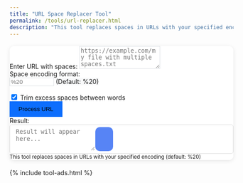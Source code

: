 ```yaml
---
title: "URL Space Replacer Tool"
permalink: /tools/url-replacer.html
description: "This tool replaces spaces in URLs with your specified encoding (default: %20)"
---
```

<style>
.main-container {
	max-width: 800px;
	margin: 20px auto;
}

.card {
	background-color: rgba(255, 255, 255, 0.9);
	backdrop-filter: blur(5px);
	border-radius: 10px;
	overflow: hidden;
	box-shadow: 0 2px 10px rgba(0, 0, 0, 0.1);
	border: none;
	margin-bottom: 20px;
}

.copy-btn {
	cursor: pointer;
	transition: all 0.3s ease;
	border: none;
	border-radius: 5px;
	background-color: #0d6efd;
	color: white;
	font-weight: 500;
	text-align: center;
}

.copy-btn:hover {
	background-color: #0b5ed7;
}
.encoding-input {
	max-width: 100px;
}
.form-control {
	background-color: rgba(255, 255, 255, 0.8);
	border: 1px solid #dee2e6;
}
.form-control:focus {
	background-color: white;
	box-shadow: 0 0 0 0.25rem rgba(13, 110, 253, 0.25);
}
.btn-primary {
	background-color: #0d6efd;
	border: none;
	padding: 10px 20px;
	font-weight: 500;
	transition: all 0.3s ease;
}

.btn-primary:hover {
	background-color: #0b5ed7;
	transform: translateY(-2px);
}

.input-group-text {
	background-color: #f8f9fa;
}

.form-check {
	margin-top: 15px;
}

.copy-text {
  position:relative;
  padding:5px;
  background:#fff;
  border:1px solid #ddd;
  border-radius:5px;
  display:flex;
}

.copy-text button {
  padding:20px;
  background:#5784f5;
  color:#fff;
  font-size:20px;
  border:none;
  outline:none;
  border-radius:10px;
  cursor:pointer;
}
.copy-text button:active {
  background:#809ce2;
}

.copy-text button:after {
  content:"";
  position:absolute;
  top:-20px;
  right:25px;
  width:10px;
  height:10px;
  background:#5c81dc;
  transform:rotate(45deg);
  display:none;
}
.copy-text.active button:before,
.copy-text.active button:after {
  display:block;
}

.notification {
	padding: 10px;
	margin-bottom: 15px;
	border-radius: 4px;
	background-color: #fff3cd;
	color: #856404;
	border: 1px solid #ffeeba;
	display: none;
	animation: fadeIn 0.3s ease;
}

@keyframes fadeIn {
	from { opacity: 0; }
	to { opacity: 1; }
}

</style>

<body>
<div class="main-container">
	<!-- Tool Container -->
	<div class="card">
		<div class="card-body">
			<div class="mb-3">
				<label for="inputUrl" class="form-label">Enter URL with spaces:</label>
				<textarea class="form-control" id="inputUrl" rows="3" placeholder="https://example.com/my file with multiple  spaces.txt"></textarea>
			</div>
			<div class="row mb-3">
				<div class="col-md-6">
					<label for="encodingFormat" class="form-label">Space encoding format:</label>
					<div class="input-group">
						<input type="text" class="form-control encoding-input" id="encodingFormat" placeholder="%20">
						<span class="input-group-text">(Default: %20)</span>
					</div>
				</div>
			</div>
			<div class="form-check form-switch mb-3">
				<input class="form-check-input" type="checkbox" id="trimSpaces" checked>
				<label class="form-check-label" for="trimSpaces">Trim excess spaces between words</label>
			</div>
			<div id="processNotification" class="notification mb-3">
                Please enter text to process
            </div>
			<div id="successNotification" class="notification notification-success mb-3">
				URL processed successfully!
			</div>
			<button id="processBtn" class="btn btn-primary">Process URL</button>
            <div class="mt-4">
                <label for="result" class="form-label">Result:</label>
				<div class="copy-text">
					<textarea class="form-control" id="result" rows="3" placeholder="Result will appear here..." style="background-color: transparent; border-color: transparent; line-height: 1.2; padding-left: 0.45rem" readonly></textarea>
					<button id="copyBtn" title="Copy to clipboard">
					  <i class="fa fa-clone"></i>
					</button>
				</div>
				<div id="copyNotification" class="notification mt-2">
                    There is no link processed for copying yet.
                </div>
            </div>
        </div>
		<div class="card-footer text-muted">
			<small>This tool replaces spaces in URLs with your specified encoding (default: %20)</small>
		</div>
	</div>
   </div> 
   
  {% include tool-ads.html %}

<script>
	document.addEventListener('DOMContentLoaded', function() {
		const processBtn = document.getElementById('processBtn');
		const copyBtn = document.getElementById('copyBtn');
		const inputUrl = document.getElementById('inputUrl');
		const encodingFormat = document.getElementById('encodingFormat');
		const trimSpaces = document.getElementById('trimSpaces');
		const result = document.getElementById('result');
		const processNotification = document.getElementById('processNotification');
        const copyNotification = document.getElementById('copyNotification');
		const successNotification = document.getElementById('successNotification');
		
		// Process URL when button is clicked
		processBtn.addEventListener('click', function() {
			let url = inputUrl.value.trim();
			let encoding = encodingFormat.value.trim();
			
			// Use default %20 if no encoding is specified
			if (!encoding) {
				encoding = '%20';
				encodingFormat.value = encoding;
			}
			
			if (url) {
				 processNotification.style.display = 'none';
				// Trim excess spaces if option is checked
				if (trimSpaces.checked) {
					url = url.replace(/\s+/g, ' ');
				}
				
				// Escape special regex characters in the encoding
				const escapedEncoding = encoding.replace(/[.*+?^${}()|[\]\\]/g, '\\$&');
				const encodedUrl = url.replace(new RegExp(' ', 'g'), encoding);
				result.value = encodedUrl;
				
				successNotification.style.display = 'block';
                
                // Hide notification after 5 seconds
                setTimeout(() => {
                    successNotification.style.display = 'none';
                }, 5000);
				
			} else {
				processNotification.style.display = 'block';
                
                // Hide notification after 5 seconds
                setTimeout(() => {
                    processNotification.style.display = 'none';
                }, 5000);
			}
		});
		
		// Copy result to clipboard
		copyBtn.addEventListener('click', function() {
			if (result.value) {
				copyNotification.style.display = 'none';
				navigator.clipboard.writeText(result.value).then(() => {
				// Change button text temporarily
				const originalText = copyBtn.innerHTML;
				copyBtn.innerHTML = '<i class="bi bi-check"></i>Copied!';
				setTimeout(() => {
					copyBtn.innerHTML = originalText;
				}, 5000);
			})
			.catch(err => {
                        console.error('Failed to copy text: ', err);
                        alert('Could not copy text. Your browser may not support this feature.');
                    });
			
			} else {
				// Show notification that there's nothing to copy
                copyNotification.style.display = 'block';
                
                // Hide notification after 5 seconds
                setTimeout(() => {
                    copyNotification.style.display = 'none';
                }, 5000);
			}
		});
		
		// Process on pressing Enter in the textarea
		inputUrl.addEventListener('keydown', function(e) {
			if (e.key === 'Enter' && !e.shiftKey) {
				e.preventDefault();
				processBtn.click();
			}
		});
	});
</script>
</body>
